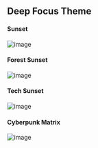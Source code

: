 ## Deep Focus Theme

#### Sunset
![image](https://github.com/user-attachments/assets/693f007b-bc76-431d-a96c-1a95ba480495)
#### Forest Sunset
![image](https://github.com/user-attachments/assets/7d842b80-6079-47fd-9722-62d667b23c98)
#### Tech Sunset
![image](https://github.com/user-attachments/assets/85ee6a49-c504-4d1c-b2d5-f44d9abaee9c)
#### Cyberpunk Matrix
![image](https://github.com/user-attachments/assets/d47880af-f397-45c3-be6b-d890b80cb212)
